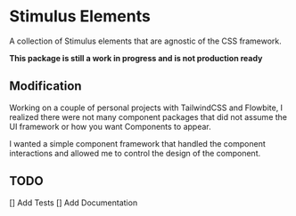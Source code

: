 # Stimulus Elements

A collection of Stimulus elements that are agnostic of the CSS framework.

**This package is still a work in progress and is not production ready**

## Modification

Working on a couple of personal projects with TailwindCSS and Flowbite, I realized there were not many component 
packages that did not assume the UI framework or how you want Components to appear.

I wanted a simple component framework that handled the component interactions and allowed me to control the design
of the component.

## TODO

[] Add Tests
[] Add Documentation
